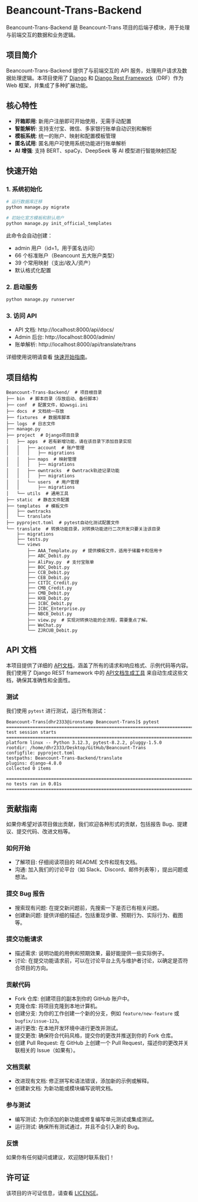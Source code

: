 # Beancount-Trans-Backend

Beancount-Trans-Backend 是 Beancount-Trans 项目的后端子模块，用于处理与前端交互的数据和业务逻辑。

## 项目简介

Beancount-Trans-Backend 提供了与前端交互的 API 服务，处理用户请求及数据处理逻辑。本项目使用了 [Django](https://www.django-rest-framework.org/) 和 [Django Rest Framework](https://www.django-rest-framework.org/)（DRF）作为 Web 框架，并集成了多种扩展功能。

## 核心特性

- **开箱即用**: 新用户注册即可开始使用，无需手动配置
- **智能解析**: 支持支付宝、微信、多家银行账单自动识别和解析
- **模板系统**: 统一的账户、映射和配置模板管理
- **匿名试用**: 匿名用户可使用系统功能进行账单解析
- **AI 增强**: 支持 BERT、spaCy、DeepSeek 等 AI 模型进行智能映射匹配

## 快速开始

### 1. 系统初始化

```bash
# 运行数据库迁移
python manage.py migrate

# 初始化官方模板和默认用户
python manage.py init_official_templates
```

此命令会自动创建：
- admin 用户（id=1，用于匿名访问）
- 66 个标准账户（Beancount 五大账户类型）
- 39 个常用映射（支出/收入/资产）
- 默认格式化配置

### 2. 启动服务

```bash
python manage.py runserver
```

### 3. 访问 API

- API 文档: http://localhost:8000/api/docs/
- Admin 后台: http://localhost:8000/admin/
- 账单解析: http://localhost:8000/api/translate/trans

详细使用说明请查看 [快速开始指南](docs/QUICK_START.md)。

## 项目结构

```shell
Beancount-Trans-Backend/  # 项目根目录
├── bin  # 脚本目录（存放启动、备份脚本）
├── conf  # 配置文件，如uwsgi.ini
├── docs  # 文档统一存放
├── fixtures  # 数据库脚本
├── logs  # 日志文件
├── manage.py
├── project  # Django项目目录
│   ├── apps  # 若有新增功能，请在该目录下添加目录实现
│   │   ├── account  # 账户管理
│   │   │   ├── migrations
│   │   ├── maps  # 映射管理
│   │   │   ├── migrations
│   │   ├── owntracks  # Owntrack轨迹记录功能
│   │   │   ├── migrations
│   │   └── users  # 用户管理
│   │       ├── migrations
│   └── utils  # 通用工具
├── static  # 静态文件配置
├── templates  # 模板文件
│   ├── owntracks
│   └── translate
├── pyproject.toml  # pytest自动化测试配置文件
└── translate  # 转换功能目录，对转换功能进行二次开发只要关注该目录
    ├── migrations
    ├── tests.py
    └── views
        ├── AAA_Template.py  # 提供模板文件，适用于储蓄卡和信用卡
        ├── ABC_Debit.py
        ├── AliPay.py  # 支付宝账单
        ├── BOC_Debit.py
        ├── CCB_Debit.py
        ├── CEB_Debit.py
        ├── CITIC_Credit.py
        ├── CMB_Credit.py
        ├── CMB_Debit.py
        ├── HXB_Debit.py
        ├── ICBC_Debit.py
        ├── ICBC_Enterprise.py
        ├── NBCB_Debit.py
        ├── view.py  # 实现对转换功能的全流程，需要重点了解。
        ├── WeChat.py
        └── ZJRCUB_Debit.py
```

## API 文档

本项目提供了详细的 [API文档](https://trans.dhr2333.cn/api/redoc)，涵盖了所有的请求和响应格式、示例代码等内容。我们使用了 Django REST framework 中的 [API文档生成工具](https://www.django-rest-framework.org/topics/documenting-your-api/#third-party-packages-for-openapi-support) 来自动生成这些文档，确保其准确性和全面性。

### 测试

我们使用 `pytest` 进行测试，运行所有测试：

```shell
Beancount-Trans[dhr2333@ironstamp Beancount-Trans]$ pytest
================================================================================================================= test session starts =================================================================================================================
platform linux -- Python 3.12.3, pytest-8.2.2, pluggy-1.5.0
rootdir: /home/dhr2333/Desktop/GitHub/Beancount-Trans
configfile: pyproject.toml
testpaths: Beancount-Trans-Backend/translate
plugins: django-4.8.0
collected 0 items

================================================================================================================ no tests ran in 0.01s ================================================================================================================
```

## 贡献指南

如果你希望对该项目做出贡献，我们欢迎各种形式的贡献，包括报告 Bug、提建议、提交代码、改进文档等。

### 如何开始

- 了解项目: 仔细阅读项目的 README 文件和现有文档。
- 沟通: 加入我们的讨论平台（如 Slack、Discord、邮件列表等），提出问题或想法。

### 提交 Bug 报告

- 搜索现有问题: 在提交新问题前，先搜索一下是否已有相关问题。
- 创建新问题: 提供详细的描述，包括重现步骤、预期行为、实际行为、截图等。

### 提交功能请求

- 描述需求: 说明功能的用例和预期效果，最好能提供一些实际例子。
- 讨论: 在提交功能请求前，可以在讨论平台上先与维护者讨论，以确定是否符合项目的方向。

### 贡献代码

- Fork 仓库: 创建项目的副本到你的 GitHub 账户中。
- 克隆仓库: 将项目克隆到本地计算机。
- 创建分支: 为你的工作创建一个新的分支，例如 `feature/new-feature` 或 `bugfix/issue-123`。
- 进行更改: 在本地开发环境中进行更改并测试。
- 提交更改: 确保符合代码风格，提交你的更改并推送到你的 Fork 仓库。
- 创建 Pull Request: 在 GitHub 上创建一个 Pull Request，描述你的更改并关联相关的 Issue（如果有）。

### 文档贡献

- 改进现有文档: 修正拼写和语法错误，添加新的示例或解释。
- 创建新文档: 为新功能或模块编写说明文档。

### 参与测试

- 编写测试: 为你添加的新功能或修复编写单元测试或集成测试。
- 运行测试: 确保所有测试通过，并且不会引入新的 Bug。

### 反馈

如果你有任何疑问或建议，欢迎随时联系我们！

## 许可证

该项目的许可证信息，请查看 [LICENSE](https://github.com/dhr2333/Beancount-Trans-Backend/blob/main/LICENSE.txt)。
